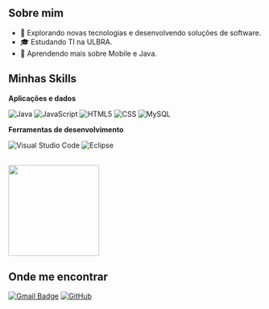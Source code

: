 ## Sobre mim

- 🤔 Explorando novas tecnologias e desenvolvendo soluções de software.
- 🎓 Estudando TI na ULBRA.
- 🌱 Aprendendo mais sobre Mobile e Java.

## Minhas Skills

**Aplicações e dados**

![Java](https://img.shields.io/badge/-Java-333333?style=flat&logo=Java&logoColor=007396)
![JavaScript](https://img.shields.io/badge/-JavaScript-333333?style=flat&logo=javascript)
![HTML5](https://img.shields.io/badge/-HTML5-333333?style=flat&logo=HTML5)
![CSS](https://img.shields.io/badge/-CSS-333333?style=flat&logo=CSS3&logoColor=1572B6)
![MySQL](https://img.shields.io/badge/-MySQL-333333?style=flat&logo=mysql)

**Ferramentas de desenvolvimento**

![Visual Studio Code](https://img.shields.io/badge/-Visual%20Studio%20Code-333333?style=flat&logo=visual-studio-code&logoColor=007ACC)
![Eclipse](https://img.shields.io/badge/-Eclipse-333333?style=flat&logo=eclipse-ide&logoColor=2C2255)

<br/>

<a href="https://github.com/GueriniFiles" title="Perfil do Diego">
  <img height="180em" src="https://github-readme-stats.vercel.app/api?username=guerinifiles&theme=dracula&show_icons=true&hide_border=true&count_private=true" />
</a>

## Onde me encontrar

[![Gmail Badge](https://img.shields.io/badge/-diegoangeliguerini@gmail.com-006bed?style=flat-square&logo=Gmail&logoColor=white&link=mailto:diegoangeliguerini@gmail.com)](mailto:diegoangeliguerini@gmail.com)
[![GitHub](https://img.shields.io/github/followers/iuricode?label=follow&style=social)](https://github.com/GueriniFiles)
